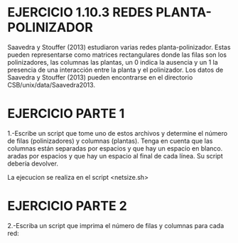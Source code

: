 # EJERCICIO 1.10.3  REDES PLANTA-POLINIZADOR

Saavedra y Stouffer (2013) estudiaron varias redes planta-polinizador. Estas pueden representarse como matrices rectangulares donde las filas son los polinizadores, las columnas las plantas, un 0 indica la ausencia y un 1 la presencia de una interacción entre la planta y el polinizador.
Los datos de Saavedra y Stouffer (2013) pueden encontrarse en el directorio
CSB/unix/data/Saavedra2013.

# EJERCICIO PARTE 1

1.-Escribe un script que tome uno de estos archivos y determine el número
de filas (polinizadores) y columnas (plantas). Tenga en cuenta que las columnas están separadas por espacios y que hay un espacio en blanco.
aradas por espacios y que hay un espacio al final de cada línea. Su script
debería devolver.

La ejecucion se realiza  en el script <netsize.sh>

# EJERCICIO PARTE 2

2.-Escriba un script que imprima el número de filas y columnas para cada red:
